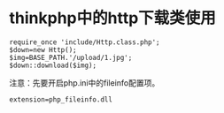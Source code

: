 # thinkphp中的http下载类使用 #

	require_once 'include/Http.class.php';
    $down=new Http();
    $img=BASE_PATH.'/upload/1.jpg';
    $down::download($img);

注意：先要开启php.ini中的fileinfo配置项。

	extension=php_fileinfo.dll